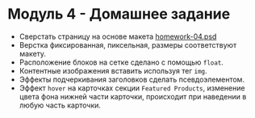 # Модуль 4 - Домашнее задание

- Сверстать страницу на основе макета [homework-04.psd](http://fecore.net.ua/psd/homework-04.psd)
- Верстка фиксированная, пиксельная, размеры соответствуют макету.
- Расположение блоков на сетке сделано с помощью `float`.
- Контентные изображения вставить используя тег `img`.
- Эффекты подчеркивания заголовков сделать псевдоэлементом.
- Эффект `hover` на карточках секции `Featured Products`, изменение цвета фона нижней части карточки, происходит при наведении в любую часть карточки.
